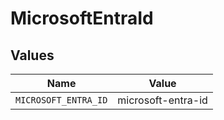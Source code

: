 # MicrosoftEntraId


## Values

| Name                 | Value                |
| -------------------- | -------------------- |
| `MICROSOFT_ENTRA_ID` | microsoft-entra-id   |